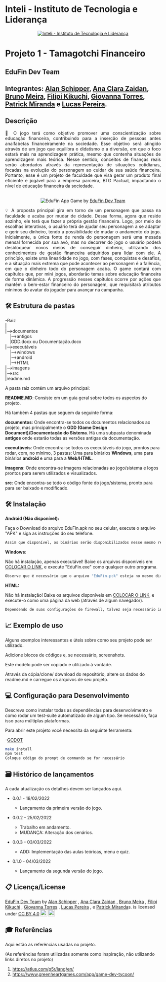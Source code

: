 ﻿# Inteli - Instituto de Tecnologia e Liderança 

<p align="center">
<a href= "https://www.inteli.edu.br/"><img src="https://www.inteli.edu.br/wp-content/uploads/2021/08/20172028/marca_1-2.png" alt="Inteli - Instituto de Tecnologia e Liderança" border="0"></a>
</p>

# Projeto 1 - Tamagotchi Financeiro

## EduFin Dev Team

## Integrantes: <a href="https://www.linkedin.com/in/alan-rozensztajn-schipper-0563701ba/">Alan Schipper</a>, <a href="https://www.linkedin.com/in/ana-clara-l-m-zaidan-254376232/">Ana Clara Zaidan</a>, <a href="https://www.linkedin.com/in/bruno-meira-75419918b/">Bruno Meira</a>, <a href="https://www.linkedin.com/in/filipi-enzo-siqueira-kikuchi-1811a9213/">Filipi Kikuchi</a>, <a href="https://www.linkedin.com/in/giovanna-furlan-torres-378316182/">Giovanna Torres</a>, <a href="https://www.linkedin.com/in/patrick-miranda-7ab911231/">Patrick Miranda</a> e <a href="https://www.linkedin.com/in/lucas-pereira-3410b1233">Lucas Pereira</a>.

## Descrição

<p align="justify"> 📜 O jogo terá como objetivo promover uma conscientização sobre educação financeira, contribuindo para a inserção de pessoas antes analfabetas financeiramente na sociedade. Esse objetivo será atingido através de um jogo que equilibra o didatismo e a diversão, em que o foco estará mais na aprendizagem prática, mesmo que contenha situações de aprendizagem mais teórica. Nesse sentido, conceitos de finanças reais serão abordados através da representação de situações cotidianas, focadas na evolução do personagem ao cuidar de sua saúde financeira. Portanto, esse é um projeto de faculdade que visa gerar um produto final eficiente e jogável para a empresa parceira, BTG Pactual, impactando o nível de educação financeira da sociedade.
<br><br>
<p align="center">
<img src="https://img.itch.zone/aW1nLzgyNTIxNzUucG5n/original/m4Ozoz.png" alt="EduFin App" border="0">
  Game by <a href="https://edufin-dev-team.itch.io/edufin-app">EduFin Dev Team</a> 
</p>


<p align="justify"> 💡 A proposta principal gira em torno de um personagem que passa na faculdade e acaba por mudar de cidade. Dessa forma,  agora que reside sozinho, ele terá que fazer a própria gestão financeira. Logo, por meio de escolhas interativas, o usuário terá de ajudar seu personagem a se adaptar e gerir seu dinheiro, tendo a possibilidade de mudar o andamento do jogo. Inicialmente, a única fonte de renda do personagem será uma mesada mensal fornecida por sua avó, mas no decorrer do jogo o usuário poderá desbloquear novos meios de conseguir dinheiro, utilizando dos conhecimentos de gestão financeira adquiridos para lidar com ele. A princípio, existe uma linearidade no jogo, com fases,  conquistas e desafios, e a situação mais extrema que pode acontecer ao personagem é a falência, em que o dinheiro todo do personagem acaba. O game contará com capítulos que, por mini jogos, abordarão temas sobre educação financeira de forma dinâmica. A progressão nesses capítulos ocorre por ações que mantêm o bem-estar financeiro do personagem, que requisitará atributos mínimos do avatar do jogador para avançar na campanha.


## 🛠 Estrutura de pastas

-Raiz<br>
|<br>
|-->documentos<br>
  &emsp;|-->antigos<br>
  &emsp;|GDD.docx ou Documentação.docx<br>
|-->executáveis<br>
  &emsp;|-->windows<br>
  &emsp;|-->android<br>
  &emsp;|-->HTML<br>
|-->imagens<br>
|-->src<br>
|readme.md<br>

A pasta raiz contém um arquivo principal:

<b>README.MD</b>: Consiste em um guia geral sobre todos os aspectos do projeto.

Há também 4 pastas que seguem da seguinte forma:

<b>documentos</b>: Onde encontra-se todos os documentos relacionados ao projeto, mas principalmente o <b>GDD (Game Design Document)/Documentação do Sistema</b>. Há uma subpasta denominada <b>antigos</b> onde estarão todas as versões antigas da documentação.

<b>executáveis</b>: Onde encontra-se todos os executáveis do jogo, prontos para rodar, com, no mínimo, 3 pastas: Uma para binários <b>Windows</b>, uma para binários <b>android</b> e uma para a <b>Web/HTML</b>.

<b>imagens</b>: Onde encontra-se imagens relacionadas ao jogo/sistema e logos prontos para serem utilizados e visualizados.

<b>src</b>: Onde encontra-se todo o código fonte do jogo/sistema, pronto para para ser baixado e modificado.

## 🛠 Instalação

<b>Android (Não disponível):</b>

Faça o Download do arquivo EduFin.apk no seu celular, execute o arquivo "APK" e siga as instruções do seu telefone.

```sh
Assim que disponível, os binários serão disponibilizados nesse mesmo repositório.
```

<b>Windows:</b>

Não há instalação, apenas executável! Baixe os arquivos disponíveis em: <a href="https://www.linkedin.com/in/ana-clara-l-m-zaidan-254376232/">COLOCAR O LINK</a>, e execute "EduFin.exe" como qualquer outro programa.

```sh
Observe que é necessário que o arquivo "EduFin.pck" esteja no mesmo diretório que "EduFin.exe".
```

<b>HTML:</b>

Não há instalação! Baixe os arquivos disponíveis em <a href="https://www.linkedin.com/in/ana-clara-l-m-zaidan-254376232/">COLOCAR O LINK</a>, e execute-o como uma página da web (através de algum navegador).

  ```sh
Dependendo de suas configurações de firewall, talvez seja necessário instaurar um web service como xampp ou wampp para que o jogo rode localmente.
```
  
## 📈 Exemplo de uso

Alguns exemplos interessantes e úteis sobre como seu projeto pode ser utilizado.

Adicione blocos de códigos e, se necessário, screenshots.

Este modelo pode ser copiado e utilizado à vontade.

Através da cópia/clone/ download do repositório, altere os dados do readme.md e carregue os arquivos de seu projeto.

## 💻 Configuração para Desenvolvimento

Descreva como instalar todas as dependências para desenvolvimento e como rodar um test-suite automatizado de algum tipo. Se necessário, faça isso para múltiplas plataformas.

Para abrir este projeto você necessita da seguinte ferramenta:

-<a href="https://godotengine.org/download">GODOT</a>

```sh
make install
npm test
Coloque código do prompt de comnando se for necessário
```

## 🗃 Histórico de lançamentos

A cada atualização os detalhes devem ser lançados aqui.

* 0.0.1 - 18/02/2022
    * Lançamento da primeira versão do jogo.
  
* 0.0.2 - 25/02/2022
    * Trabalho em andamento.
    * MUDANÇA: Alteração dos cenários.
  
* 0.0.3 - 03/03/2022
    * ADD: Implementação das aulas teóricas, menu e quiz.
  
* 0.1.0 - 04/03/2022
    * Lançamento da segunda versão do jogo.

## 📋 Licença/License

<p xmlns:cc="http://creativecommons.org/ns#" xmlns:dct="http://purl.org/dc/terms/"><a property="dct:title" rel="cc:attributionURL" href="https://github.com/2022M1T2/Projeto1.git">EduFin Dev Team</a> by <a rel="cc:attributionURL dct:creator" property="cc:attributionName" href="https://github.com/MrSchipRozen">Alan Schipper</a> , <a rel="cc:attributionURL dct:creator" property="cc:attributionName" href="https://github.com/anaclaralmz">Ana Clara Zaidan</a> , <a rel="cc:attributionURL dct:creator" property="cc:attributionName" href="https://github.com/brun0meira">Bruno Meira</a> , <a rel="cc:attributionURL dct:creator" property="cc:attributionName" href="https://github.com/HallZero">Filipi Kikuchi</a> , <a rel="cc:attributionURL dct:creator" property="cc:attributionName" href="https://github.com/furlan2803">Giovanna Torres</a> , <a rel="cc:attributionURL dct:creator" property="cc:attributionName" href="https://github.com/lucasconti888">Lucas Pereira</a> , e <a rel="cc:attributionURL dct:creator" property="cc:attributionName" href="https://github.com/patrickvicto">Patrick Miranda</a>s. is licensed under <a href="http://creativecommons.org/licenses/by/4.0/?ref=chooser-v1" target="_blank" rel="license noopener noreferrer" style="display:inline-block;">CC BY 4.0<img style="height:22px!important;margin-left:3px;vertical-align:text-bottom;" src="https://mirrors.creativecommons.org/presskit/icons/cc.svg?ref=chooser-v1"><img style="height:22px!important;margin-left:3px;vertical-align:text-bottom;" src="https://mirrors.creativecommons.org/presskit/icons/by.svg?ref=chooser-v1"></a></p>

## 🎓 Referências

Aqui estão as referências usadas no projeto.

(As referências foram utilizadas somente como inspiração, não utilizando links diretos no projeto)

1. <https://atlus.com/p5r/lang/en/>
2. <https://www.greenheartgames.com/app/game-dev-tycoon/> 
